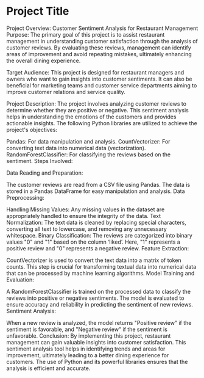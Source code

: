 
# Project Title

Project Overview: Customer Sentiment Analysis for Restaurant Management
Purpose:
The primary goal of this project is to assist restaurant management in understanding customer satisfaction through the analysis of customer reviews. By evaluating these reviews, management can identify areas of improvement and avoid repeating mistakes, ultimately enhancing the overall dining experience.

Target Audience:
This project is designed for restaurant managers and owners who want to gain insights into customer sentiments. It can also be beneficial for marketing teams and customer service departments aiming to improve customer relations and service quality.

Project Description:
The project involves analyzing customer reviews to determine whether they are positive or negative. This sentiment analysis helps in understanding the emotions of the customers and provides actionable insights. The following Python libraries are utilized to achieve the project's objectives:

Pandas: For data manipulation and analysis.
CountVectorizer: For converting text data into numerical data (vectorization).
RandomForestClassifier: For classifying the reviews based on the sentiment.
Steps Involved:

Data Reading and Preparation:

The customer reviews are read from a CSV file using Pandas.
The data is stored in a Pandas DataFrame for easy manipulation and analysis.
Data Preprocessing:

Handling Missing Values: Any missing values in the dataset are appropriately handled to ensure the integrity of the data.
Text Normalization: The text data is cleaned by replacing special characters, converting all text to lowercase, and removing any unnecessary whitespace.
Binary Classification: The reviews are categorized into binary values "0" and "1" based on the column ‘liked’. Here, "1" represents a positive review and "0" represents a negative review.
Feature Extraction:

CountVectorizer is used to convert the text data into a matrix of token counts. This step is crucial for transforming textual data into numerical data that can be processed by machine learning algorithms.
Model Training and Evaluation:

A RandomForestClassifier is trained on the processed data to classify the reviews into positive or negative sentiments.
The model is evaluated to ensure accuracy and reliability in predicting the sentiment of new reviews.
Sentiment Analysis:

When a new review is analyzed, the model returns "Positive review" if the sentiment is favorable, and "Negative review" if the sentiment is unfavorable.
Conclusion:
By implementing this project, restaurant management can gain valuable insights into customer satisfaction. This sentiment analysis tool helps in identifying trends and areas for improvement, ultimately leading to a better dining experience for customers. The use of Python and its powerful libraries ensures that the analysis is efficient and accurate.
